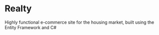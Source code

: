 # Realty
Highly functional e-commerce site for the housing market, built using the Entity Framework and C#
